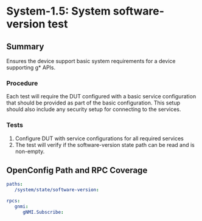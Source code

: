 # System-1.5: System software-version test

## Summary

Ensures the device support basic system requirements for a device supporting g* APIs.

### Procedure

Each test will require the DUT configured with a basic service configuration that
should be provided as part of the basic configuration. This setup should also include
any security setup for connecting to the services.

### Tests

1. Configure DUT with service configurations for all required services
2. The test will verify if the software-version state path can be read and is non-empty.

## OpenConfig Path and RPC Coverage

```yaml
paths:
   /system/state/software-version:

rpcs:
   gnmi:
      gNMI.Subscribe:
```
